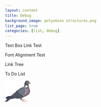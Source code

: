 ```yaml
---
layout: content
title: Debug
background_image: polyomino structures.png
list_page: true
categories: [list, debug]
---
```


<p class="free shift" style="--top: 10px; --right:10px; --text-align:right;" data-url="/texttest">
    Text Box Link Test
</p>

<p class="free shift" style="--top: 22px; --right:10px; --text-align:right;" data-url="/fonttest">
    Font Alignment Test
</p>

<p class="free shift" style="--top: 34px; --right:10px; --text-align:right;" data-url="/pages">
    Link Tree
</p>

<p class="free shift" style="--top: 46px; --right:10px; --text-align:right;" data-url="/todo">
    To Do List
</p>

<p class="image free shift" style="--top: 10px; --left: 20px;" data-url="/resources/images/Pigeon.png">
    <img src="/resources/images/Pigeon.png">
</p>